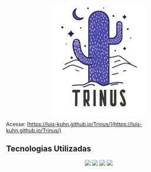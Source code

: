 <p align="center">
  <img height="300px" widht="100px" src="https://github.com/Luis-kuhn/Trinus/blob/master/img/LogoRoxaLg.png?raw=true">
</p>  

Acesse: [https://luis-kuhn.github.io/Trinus/](https://luis-kuhn.github.io/Trinus/)







## Tecnologias Utilizadas

<p align="center">
  <img height="100px" widht="100px" src="https://upload.wikimedia.org/wikipedia/commons/thumb/6/61/HTML5_logo_and_wordmark.svg/1200px-HTML5_logo_and_wordmark.svg.png">
  <img height="100px" widht="100px" src="https://andremenegassi.com.br/wordpress/wp-content/uploads/2013/04/css31.png">
  <img height="100px" widht="100px" src="https://seeklogo.com/images/J/javascript-logo-E967E87D74-seeklogo.com.png">
  <img height="100px" widht="100px" src="https://encrypted-tbn0.gstatic.com/images?q=tbn%3AANd9GcTTybgJDGU1sowFwWzdX61MIG6j8snbij_1Txs-veiEYdNZVvnS&usqp=CAU">
</p>
